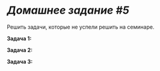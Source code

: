 # *Домашнее задание #5* #
Решить задачи, которые не успели решить на семинаре.

**Задача 1:**


**Задача 2:**


**Задача 3:**
